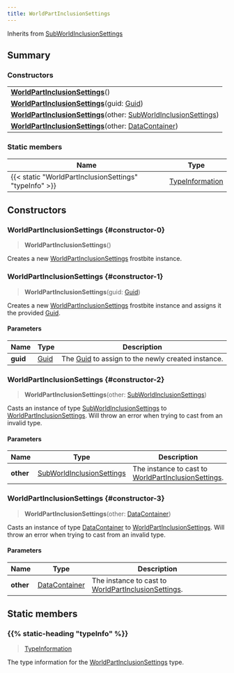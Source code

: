 ```yaml
---
title: WorldPartInclusionSettings
---
```


Inherits from 
[SubWorldInclusionSettings](/vext/ref/fb/subworldinclusionsettings)

## Summary
### Constructors
| |
| ----------- |
| **[WorldPartInclusionSettings](#constructor-0)**() |
| **[WorldPartInclusionSettings](#constructor-1)**(guid: [Guid](/vext/ref/shared/class/guid)) |
| **[WorldPartInclusionSettings](#constructor-2)**(other: [SubWorldInclusionSettings](/vext/ref/fb/subworldinclusionsettings)) |
| **[WorldPartInclusionSettings](#constructor-3)**(other: [DataContainer](/vext/ref/shared/class/datacontainer)) |

### Static members
| Name | Type |
| ---- | ---- |
| {{< static "WorldPartInclusionSettings" "typeInfo" >}} | [TypeInformation](/vext/ref/shared/class/typeinformation) |

## Constructors
### WorldPartInclusionSettings {#constructor-0}
> **WorldPartInclusionSettings**()

Creates a new [WorldPartInclusionSettings](/vext/ref/fb/worldpartinclusionsettings) frostbite instance.

### WorldPartInclusionSettings {#constructor-1}
> **WorldPartInclusionSettings**(guid: [Guid](/vext/ref/shared/class/guid))

Creates a new [WorldPartInclusionSettings](/vext/ref/fb/worldpartinclusionsettings) frostbite instance and assigns it the provided [Guid](/vext/ref/shared/class/guid).

#### Parameters
| Name | Type | Description |
| ---- | ---- | ----------- |
| **guid** | [Guid](/vext/ref/shared/class/guid) | The [Guid](/vext/ref/shared/class/guid) to assign to the newly created instance. |

### WorldPartInclusionSettings {#constructor-2}
> **WorldPartInclusionSettings**(other: [SubWorldInclusionSettings](/vext/ref/fb/subworldinclusionsettings))

Casts an instance of type [SubWorldInclusionSettings](/vext/ref/fb/subworldinclusionsettings) to [WorldPartInclusionSettings](/vext/ref/fb/worldpartinclusionsettings). Will throw an error when trying to cast from an invalid type.

#### Parameters
| Name | Type | Description |
| ---- | ---- | ----------- |
| **other** | [SubWorldInclusionSettings](/vext/ref/fb/subworldinclusionsettings) | The instance to cast to [WorldPartInclusionSettings](/vext/ref/fb/worldpartinclusionsettings). |

### WorldPartInclusionSettings {#constructor-3}
> **WorldPartInclusionSettings**(other: [DataContainer](/vext/ref/shared/class/datacontainer))

Casts an instance of type [DataContainer](/vext/ref/shared/class/datacontainer) to [WorldPartInclusionSettings](/vext/ref/fb/worldpartinclusionsettings). Will throw an error when trying to cast from an invalid type.

#### Parameters
| Name | Type | Description |
| ---- | ---- | ----------- |
| **other** | [DataContainer](/vext/ref/shared/class/datacontainer) | The instance to cast to [WorldPartInclusionSettings](/vext/ref/fb/worldpartinclusionsettings). |

## Static members
### {{% static-heading "typeInfo" %}}
> [TypeInformation](/vext/ref/shared/class/typeinformation)

The type information for the [WorldPartInclusionSettings](/vext/ref/fb/worldpartinclusionsettings) type.

